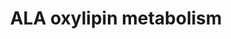 ---
annotations:
- id: PW:0000002
  parent: classic metabolic pathway
  type: Pathway Ontology
  value: classic metabolic pathway
- id: PW:0000010
  parent: classic metabolic pathway
  type: Pathway Ontology
  value: lipid metabolic pathway
authors:
- Lcayer
- Mkutmon
description: alpha-Linolenic acid (ALA) oxylipin metabolism
last-edited: 2021-11-01
organisms:
- Homo sapiens
redirect_from:
- /index.php/Pathway:WP5136
- /instance/WP5136
- /instance/WP5136_r120082
revision: r120082
schema-jsonld:
- '@context': https://schema.org/
  '@id': https://wikipathways.github.io/pathways/WP5136.html
  '@type': Dataset
  creator:
    '@type': Organization
    name: WikiPathways
  description: alpha-Linolenic acid (ALA) oxylipin metabolism
  keywords:
  - 12(13)-EpODE
  - 12,13-DiHODE
  - 13(S)-HpOTrE
  - 13-HOTrE
  - 15(16)-EpODE
  - 15,16-DiHODE
  - 9(10)-EpODE
  - 9(S)-HpOTrE
  - 9,10-DiHODE
  - 9-HOTrE
  - 9-OxoOTrE
  - ALOX15
  - ALOX5
  - alpha-Linolenic acid
  - cytochrome P450
  - sEH
  license: CC0
  name: ALA oxylipin metabolism
seo: CreativeWork
title: ALA oxylipin metabolism
wpid: WP5136
---